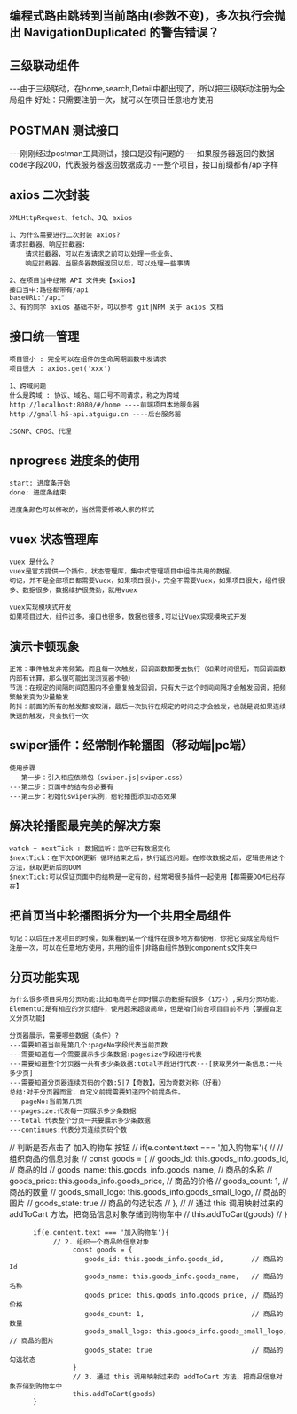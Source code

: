 ## 编程式路由跳转到当前路由(参数不变)，多次执行会抛出 NavigationDuplicated 的警告错误？

## 三级联动组件
---由于三级联动，在home,search,Detail中都出现了，所以把三级联动注册为全局组件
好处：只需要注册一次，就可以在项目任意地方使用

## POSTMAN 测试接口
---刚刚经过postman工具测试，接口是没有问题的
---如果服务器返回的数据code字段200，代表服务器返回数据成功
---整个项目，接口前缀都有/api字样

## axios 二次封装
    XMLHttpRequest、fetch、JQ、axios

    1、为什么需要进行二次封装 axios?
    请求拦截器、响应拦截器:
        请求拦截器，可以在发请求之前可以处理一些业务、
        响应拦截器，当服务器数据返回以后，可以处理一些事情

    2、在项目当中经常 API 文件夹【axios】
    接口当中:路径都带有/api
    baseURL:"/api"
    3、有的同学 axios 基础不好，可以参考 git|NPM 关于 axios 文档

## 接口统一管理
    项目很小 : 完全可以在组件的生命周期函数中发请求
    项目很大 : axios.get('xxx')

    1、跨域问题
    什么是跨域 : 协议、域名、端口号不同请求，称之为跨域 
    http://localhost:8080/#/home ----前端项目本地服务器
    http://gmall-h5-api.atguigu.cn ----后台服务器

    JSONP、CROS、代理

## nprogress 进度条的使用
    start: 进度条开始
    done: 进度条结束

    进度条颜色可以修改的，当然需要修改人家的样式

## vuex 状态管理库
    vuex 是什么？
    vuex是官方提供一个插件，状态管理库，集中式管理项目中组件共用的数据。
    切记，并不是全部项目都需要Vuex，如果项目很小，完全不需要Vuex，如果项目很大，组件很多、数据很多，数据维护很费劲，就用vuex

    vuex实现模块式开发
    如果项目过大，组件过多，接口也很多，数据也很多,可以让Vuex实现模块式开发

## 演示卡顿现象
    正常：事件触发非常频繁，而且每一次触发，回调函数都要去执行（如果时间很短，而回调函数内部有计算，那么很可能出现浏览器卡顿）
    节流：在规定的间隔时间范围内不会重复触发回调，只有大于这个时间间隔才会触发回调，把频繁触发变为少量触发
    防抖：前面的所有的触发都被取消，最后一次执行在规定的时间之才会触发，也就是说如果连续快速的触发，只会执行一次
    

## swiper插件：经常制作轮播图（移动端|pc端）
    使用步骤
    ---第一步：引入相应依赖包（swiper.js|swiper.css）
    ---第二步：页面中的结构务必要有
    ---第三步：初始化swiper实例，给轮播图添加动态效果

## 解决轮播图最完美的解决方案
    watch + nextTick : 数据监听：监听已有数据变化
    $nextTick：在下次DOM更新 循环结束之后，执行延迟问题。在修改数据之后，逻辑使用这个方法，获取更新后的DOM
    $nextTick:可以保证页面中的结构是一定有的，经常喝很多插件一起使用【都需要DOM已经存在】

## 把首页当中轮播图拆分为一个共用全局组件
    切记：以后在开发项目的时候，如果看到某一个组件在很多地方都使用，你把它变成全局组件
    注册一次，可以在任意地方使用，共用的组件|非路由组件放到components文件夹中

## 分页功能实现
    为什么很多项目采用分页功能:比如电商平台同时展示的数据有很多（1万+）,采用分页功能.
    ElementuI是有相应的分页组件，使用起来超级简单，但是咱们前台项目目前不用【掌握自定义分页功能】

    分页器展示，需要哪些数据（条件）?
    ---需要知道当前是第几个:pageNo字段代表当前页数
    ---需要知道每一个需要展示多少条数据:pagesize字段进行代表
    ---需要知道整个分页器一共有多少条数据:total字段进行代表---[获取另外一条信息:一共多少页]
    ---需要知道分页器连续页码的个数:5|7【奇数】，因为奇数对称（好看）
    总结:对于分页器而言，自定义前提需要知道四个前提条件。
    ---pageNo:当前第几页
    ---pagesize:代表每一页展示多少条数据
    ---total:代表整个分页一共要展示多少条数据
    ---continues:代表分页连续页码个数

 // 判断是否点击了 加入购物车 按钮
          // if(e.content.text === '加入购物车'){
          //     // 组织商品的信息对象
          //     const goods = {
          //       goods_id: this.goods_info.goods_id,  // 商品的Id
          //       goods_name: this.goods_info.goods_name,  // 商品的名称
          //       goods_price: this.goods_info.goods_price,  // 商品的价格
          //       goods_count: 1,  // 商品的数量
          //       goods_small_logo:  this.goods_info.goods_small_logo, // 商品的图片
          //       goods_state: true  // 商品的勾选状态
          //     },
          //     // 通过 this 调用映射过来的 addToCart 方法，把商品信息对象存储到购物车中
          //     this.addToCart(goods)
          // }

          if(e.content.text === '加入购物车'){
               // 2. 组织一个商品的信息对象
                    const goods = {
                       goods_id: this.goods_info.goods_id,       // 商品的Id
                       goods_name: this.goods_info.goods_name,   // 商品的名称
                       goods_price: this.goods_info.goods_price, // 商品的价格
                       goods_count: 1,                           // 商品的数量
                       goods_small_logo: this.goods_info.goods_small_logo, // 商品的图片
                       goods_state: true                         // 商品的勾选状态
                    }
                    // 3. 通过 this 调用映射过来的 addToCart 方法，把商品信息对象存储到购物车中
                    this.addToCart(goods)
          }







